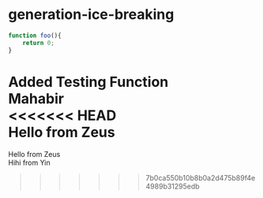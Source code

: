 # generation-ice-breaking

~~~javascript
function foo(){
    return 0;
}
~~~
Added Testing Function <br>
Mahabir <br>
<<<<<<< HEAD
<br>
Hello from Zeus
=======
Hello from Zeus <br>
Hihi from Yin <br>
>>>>>>> 7b0ca550b10b8b0a2d475b89f4e4989b31295edb
